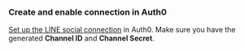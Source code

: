 ### Create and enable connection in Auth0
[Set up the LINE social connection](https://auth0.com/docs/dashboard/guides/connections/set-up-connections-social) in Auth0. Make sure you have the generated **Channel ID** and **Channel Secret**.
